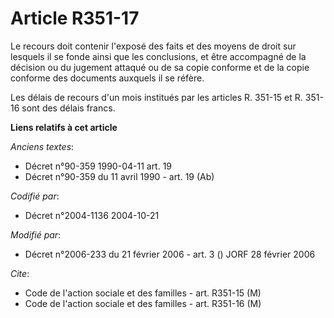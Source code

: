 # Article R351-17

Le recours doit contenir l'exposé des faits et des moyens de droit sur lesquels il se fonde ainsi que les conclusions, et
être accompagné de la décision ou du jugement attaqué ou de sa copie conforme et de la copie conforme des documents auxquels
il se réfère.

Les délais de recours d'un mois institués par les articles R. 351-15 et R. 351-16 sont des délais francs.

**Liens relatifs à cet article**

_Anciens textes_:

  - Décret n°90-359 1990-04-11 art. 19
  - Décret n°90-359 du 11 avril 1990 - art. 19 (Ab)

_Codifié par_:

  - Décret n°2004-1136 2004-10-21

_Modifié par_:

  - Décret n°2006-233 du 21 février 2006 - art. 3 () JORF 28 février 2006

_Cite_:

  - Code de l'action sociale et des familles - art. R351-15 (M)
  - Code de l'action sociale et des familles - art. R351-16 (M)
